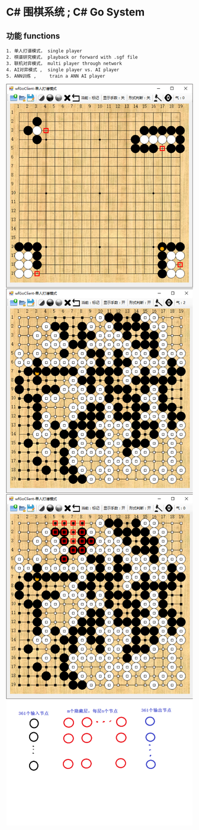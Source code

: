 # C# 围棋系统 ; C# Go System 


## 功能 functions

    1. 单人打谱模式， single player
    2. 棋谱研究模式， playback or forward with .sgf file 
    3. 联机对弈模式， multi player through network 
    4. AI对弈模式 ,  single player vs. AI player
    5. ANN训练 ,     train a ANN AI player 




![1](./readmeImgs/1.png)
![1](./readmeImgs/2.png)
![1](./readmeImgs/3.png)
![1](./readmeImgs/4.png)


